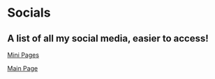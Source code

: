 # Socials
## A list of all my social media, easier to access!

[Mini Pages](/mini/index.md)

[Main Page](https://home.oscie.net)
